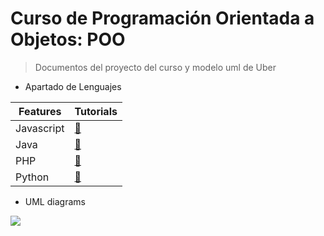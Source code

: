# Curso de Programación Orientada a Objetos: POO

> Documentos del proyecto del curso y modelo uml de Uber

- Apartado de Lenguajes

| Features   | Tutorials            |
| ---------- | :------------------- |
| Javascript | [:link:][javascript] |
| Java       | [:link:][java]       |
| PHP        | [:link:][php]        |
| Python     | [:link:][python]     |

[javascript]: https://github.com/Kevin-Cabrera/curso-poo-platzi/tree/master/JS
[java]: https://github.com/Kevin-Cabrera/curso-poo-platzi/tree/master/Java
[php]: https://github.com/Kevin-Cabrera/curso-poo-platzi/tree/master/PHP
[python]: https://github.com/Kevin-Cabrera/curso-poo-platzi/tree/master/Python

- UML diagrams

![](https://github.com/Kevin-Cabrera/curso-poo-platzi/blob/master/Diagrama-uml-uber.jpg)
